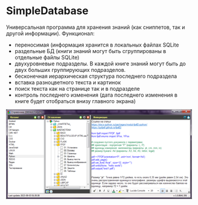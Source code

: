 # SimpleDatabase
Универсальная программа для хранения знаний (как сниппетов, так и другой информации).
Функционал:
 - переносимая (информация хранится в локальных файлах SQLite
 - раздельные БД (книги знаний могут быть сгруппированы в отдельные файлы SQLite)
 - двухуровневые подразделы. В каждой книге знаний могут быть до двух больших группирующих подразделов.
 - бесконечная иерархическая структура последнего подраздела
 - вставка разноцветного текста и картинок
 - поиск текста как на странице так и в подразделе
 - контроль последнего изменения (дата последнего изменения в книге будет отобраться внизу главного экрана)

![screenshot](https://github.com/ezik117/SimpleDatabase/blob/main/_DOCs/screenshot1.png)